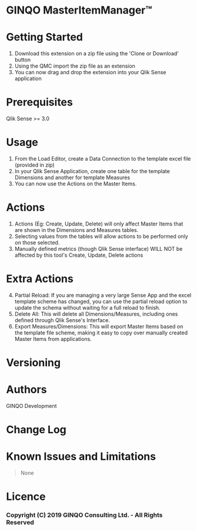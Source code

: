 # GINQO MasterItemManager™


# Getting Started
1. Download this extension on a zip file using the 'Clone or Download' button
2. Using the QMC import the zip file as an extension
3. You can now drag and drop the extension into your Qlik Sense application

# Prerequisites
Qlik Sense >= 3.0

# Usage
1. From the Load Editor, create a Data Connection to the template excel file (provided in zip)
2. In your Qlik Sense Application, create one table for the template Dimensions and another for template Measures
3. You can now use the Actions on the Master Items.

# Actions
1. Actions (Eg: Create, Update, Delete) will only affect Master Items that are shown in the Dimensions and Measures tables.
2. Selecting values from the tables will allow actions to be performed only on those selected.
3. Manually defined metrics (though Qlik Sense interface) WILL NOT be affected by this tool's Create, Update, Delete actions 

# Extra Actions
4. Partial Reload: If you are managing a very large Sense App and the excel template scheme has changed, you can use the partial reload option to update the schema without waiting for a full reload to finish.
5. Delete All: This will delete all Dimensions/Measures, including ones defined through Qlik Sense's Interface.
6. Export Measures/Dimensions: This will export Master Items based on the template file scheme, making it easy to copy over manually created Master Items from applications.

# Versioning


# Authors
GINQO Development

# Change Log

# Known Issues and Limitations
> None

# Licence

### Copyright (C) 2019 GINQO Consulting Ltd. - All Rights Reserved

